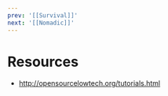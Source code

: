 ```yaml
---
prev: '[[Survival]]'
next: '[[Nomadic]]'
---
```




# Resources
- http://opensourcelowtech.org/tutorials.html